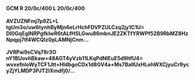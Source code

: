 #### GCM R 20/0c/400 L 20/0c/400
**AVZUZNFmj7p9ZL+L**<br/>**tgUm3o/uw6tynhByMjn6eLrHchFDVPZULCzq2jy1C1U=**<br/>**Dl0GqEglNRPgfkIwR6tALfHSLGwu86mbnJE2ZKTfYRWPf52B9RbMZ8HzNpqpj7tf4WCQIz0pLAMNjCnm...**<br/><br/>
**JVRPai9sCVq78r3O**<br/>**nY1BUovhBkaw+48AGT4yVzb11LKqPdNlEuE5d9ltfU4=**<br/>**wvxefnloWyTCF1Jtt+HldbgoCDx1d8GV4a+Ms7BaIlUxHLohWXCjyuCr9ycyZjYLMDP3PJT2IXmdfj0/...**